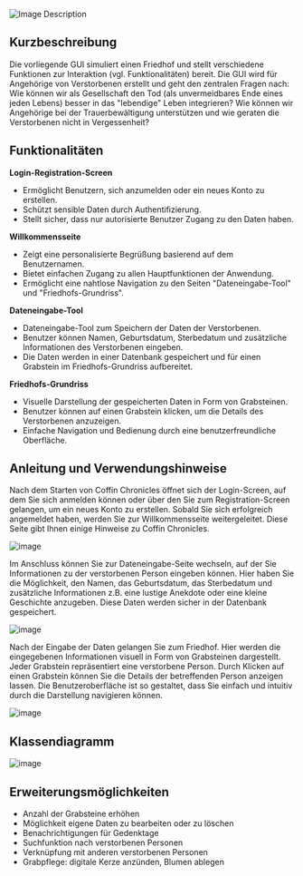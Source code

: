 
  <p>
    <img src="https://github.com/user-attachments/assets/17d5e89c-b633-41d2-b7d7-a6959601eaff" alt="Image Description" />
  </p>
</div>

## Kurzbeschreibung
Die vorliegende GUI simuliert einen Friedhof und stellt verschiedene Funktionen zur Interaktion (vgl. Funktionalitäten) bereit. 
Die GUI wird für Angehörige von Verstorbenen erstellt und geht den zentralen Fragen nach: Wie können wir als Gesellschaft den Tod 
(als unvermeidbares Ende eines jeden Lebens) besser in das "lebendige" Leben integrieren? Wie können wir Angehörige bei der 
Trauerbewältigung unterstützen und wie geraten die Verstorbenen nicht in Vergessenheit?

## Funktionalitäten
**Login-Registration-Screen**
- Ermöglicht Benutzern, sich anzumelden oder ein neues Konto zu erstellen.
- Schützt sensible Daten durch Authentifizierung.
- Stellt sicher, dass nur autorisierte Benutzer Zugang zu den Daten haben.

**Willkommensseite**
- Zeigt eine personalisierte Begrüßung basierend auf dem Benutzernamen.
- Bietet einfachen Zugang zu allen Hauptfunktionen der Anwendung.
- Ermöglicht eine nahtlose Navigation zu den Seiten "Dateneingabe-Tool" und "Friedhofs-Grundriss".

**Dateneingabe-Tool**
- Dateneingabe-Tool zum Speichern der Daten der Verstorbenen.
- Benutzer können Namen, Geburtsdatum, Sterbedatum und zusätzliche Informationen des Verstorbenen eingeben.
- Die Daten werden in einer Datenbank gespeichert und für einen Grabstein im Friedhofs-Grundriss aufbereitet.

**Friedhofs-Grundriss**
- Visuelle Darstellung der gespeicherten Daten in Form von Grabsteinen.
- Benutzer können auf einen Grabstein klicken, um die Details des Verstorbenen anzuzeigen.
- Einfache Navigation und Bedienung durch eine benutzerfreundliche Oberfläche.


## Anleitung und Verwendungshinweise

Nach dem Starten von Coffin Chronicles öffnet sich der Login-Screen, auf dem Sie sich anmelden können oder über den Sie zum Registration-Screen gelangen, um ein neues Konto zu erstellen. Sobald Sie sich erfolgreich angemeldet haben, werden Sie zur Willkommensseite weitergeleitet. Diese Seite gibt Ihnen einige Hinweise zu Coffin Chronicles.

![image](https://github.com/user-attachments/assets/972b755c-c33d-4cef-a514-15e8d28b7bb5)

Im Anschluss können Sie zur Dateneingabe-Seite wechseln, auf der Sie Informationen zu der verstorbenen Person eingeben können. Hier haben Sie die Möglichkeit, den Namen, das Geburtsdatum, das Sterbedatum und zusätzliche Informationen z.B. eine lustige Anekdote oder eine kleine Geschichte anzugeben. Diese Daten werden sicher in der Datenbank gespeichert.

![image](https://github.com/user-attachments/assets/c78c5efb-debd-4f9a-880d-3c20bf6f14c0)

Nach der Eingabe der Daten gelangen Sie zum Friedhof. Hier werden die eingegebenen Informationen visuell in Form von Grabsteinen dargestellt. Jeder Grabstein repräsentiert eine verstorbene Person. Durch Klicken auf einen Grabstein können Sie die Details der betreffenden Person anzeigen lassen. Die Benutzeroberfläche ist so gestaltet, dass Sie einfach und intuitiv durch die Darstellung navigieren können.

![image](https://github.com/user-attachments/assets/4793f61f-82f9-48b0-b20f-6ecbe4d08556)


## Klassendiagramm

![image](https://github.com/user-attachments/assets/9fed256b-a4fb-4282-bd81-4fc9cc4d1e3d)


## Erweiterungsmöglichkeiten
- Anzahl der Grabsteine erhöhen
- Möglichkeit eigene Daten zu bearbeiten oder zu löschen
- Benachrichtigungen für Gedenktage
- Suchfunktion nach verstorbenen Personen
- Verknüpfung mit anderen verstorbenen Personen
- Grabpflege: digitale Kerze anzünden, Blumen ablegen
